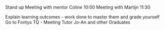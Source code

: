 Stand up
Meeting with mentor Coline 10:00
Meeting with Martijn 11:30

Explain learning outcomes - work done to master them and grade yourself
Go to Fontys TQ - Meeting Tutor Jo-An and other Graduates

